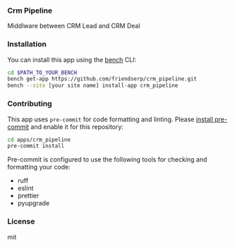 ### Crm Pipeline

Middlware between CRM Lead and CRM Deal

### Installation

You can install this app using the [bench](https://github.com/frappe/bench) CLI:

```bash
cd $PATH_TO_YOUR_BENCH
bench get-app https://github.com/friendserp/crm_pipeline.git
bench --site [your site name] install-app crm_pipeline
```

### Contributing

This app uses `pre-commit` for code formatting and linting. Please [install pre-commit](https://pre-commit.com/#installation) and enable it for this repository:

```bash
cd apps/crm_pipeline
pre-commit install
```

Pre-commit is configured to use the following tools for checking and formatting your code:

- ruff
- eslint
- prettier
- pyupgrade

### License

mit
